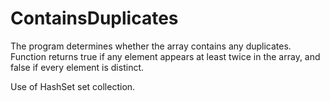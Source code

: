 # ContainsDuplicates

The program determines whether the array contains any duplicates.
Function returns true if any element appears at least twice in the array, and false if every element is distinct.

Use of HashSet set collection.
